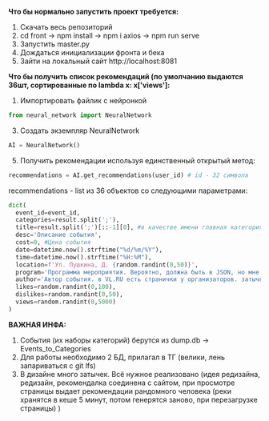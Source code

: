 **Что бы нормально запустить проект требуется:**
1. Скачать весь репозиторий
2. cd front -> npm install -> npm i axios -> npm run serve
3. Запустить master.py 
4. Дождаться инициализации фронта и бека
5. Зайти на локальный сайт http://localhost:8081

**Что бы получить список рекомендаций (по умолчанию выдаются 36шт, сортированные по lambda x: x['views']:**
1. Импортировать файлик с нейронкой 
```python
from neural_network import NeuralNetwork
```
3. Создать экземпляр NeuralNetwork
```python
AI = NeuralNetwork()
```
5. Получить рекомендации используя единственный открытый метод:
```python
recommendations = AI.get_recommendations(user_id) # id - 32 символа
```

recommendations - list из 36 объектов со следующими параметрами:
```python
dict(
  event_id=event_id,
  categories=result.split(';'),
  title=result.split(';')[::-1][0], #в качестве имени главная категория события
  desc='Описание события',
  cost=0, #Цена события
  date=datetime.now().strftime("%d/%m/%Y"),
  time=datetime.now().strftime("%H:%M"),
  location=f'Ул. Пушкина, Д. {random.randint(0,50)}',
  program='Программа мероприятия. Вероятно, должна быть в JSON, но мне лень. затычка.',
  author='Автор события. в VL.RU есть странички у организаторов. затычка. мб ссылку сюда.',
  likes=random.randint(0,100),
  dislikes=random.randint(0,50),
  views=random.randint(0,5000)
)
```

**ВАЖНАЯ ИНФА:**

1. События (их наборы категорий) берутся из dump.db -> Events_to_Categories 
2. Для работы необходимо 2 БД, прилагал в ТГ (велики, лень запариваться с git lfs)
3. В дизайне много затычек. Всё нужное реализовано (идея редизайна, редизайн, рекомендалка соединена с сайтом, при просмотре страницы выдает рекомендации рандомного человека (реки хранятся в кеше 5 минут, потом генерятся заново, при перезагрузке страницы) )

